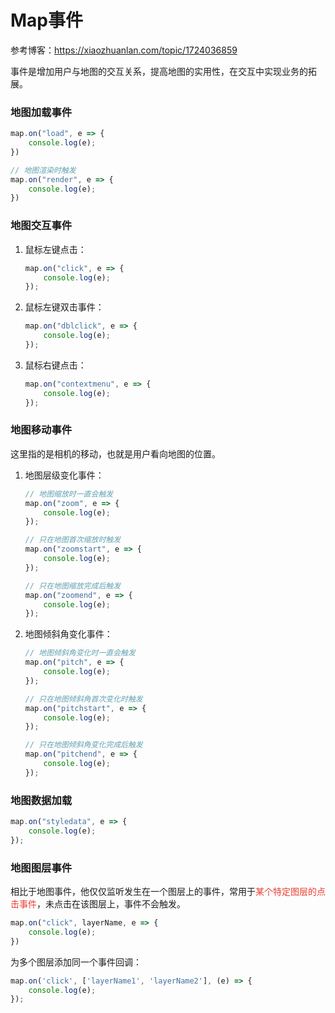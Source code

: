 # Map事件

参考博客：https://xiaozhuanlan.com/topic/1724036859



事件是增加用户与地图的交互关系，提高地图的实用性，在交互中实现业务的拓展。

### 地图加载事件

```js
map.on("load", e => {
    console.log(e);
})

// 地图渲染时触发
map.on("render", e => {
    console.log(e);
})
```



### 地图交互事件

1. 鼠标左键点击：

   ```js
   map.on("click", e => {
       console.log(e);
   });
   ```

2. 鼠标左键双击事件：

   ```js
   map.on("dblclick", e => {
       console.log(e);
   });
   ```

3. 鼠标右键点击：

   ```js
   map.on("contextmenu", e => {
       console.log(e);
   });
   ```

   

### 地图移动事件

这里指的是相机的移动，也就是用户看向地图的位置。

1. 地图层级变化事件：

   ```js
   // 地图缩放时一直会触发
   map.on("zoom", e => {
       console.log(e);
   });
   
   // 只在地图首次缩放时触发
   map.on("zoomstart", e => {
       console.log(e);
   });
   
   // 只在地图缩放完成后触发
   map.on("zoomend", e => {
       console.log(e);
   });
   ```

2. 地图倾斜角变化事件：

   ```js
   // 地图倾斜角变化时一直会触发
   map.on("pitch", e => {
       console.log(e);
   });
   
   // 只在地图倾斜角首次变化时触发
   map.on("pitchstart", e => {
       console.log(e);
   });
   
   // 只在地图倾斜角变化完成后触发
   map.on("pitchend", e => {
       console.log(e);
   });
   ```

   

### 地图数据加载

```js
map.on("styledata", e => {
    console.log(e);
});
```



### 地图图层事件

相比于地图事件，他仅仅监听发生在一个图层上的事件，常用于<span style="color:#e73f32;">某个特定图层的点击事件</span>，未点击在该图层上，事件不会触发。

```js
map.on("click", layerName, e => {
    console.log(e);
})
```

为多个图层添加同一个事件回调：

```js
map.on('click', ['layerName1', 'layerName2'], (e) => {
	console.log(e);
});
```

